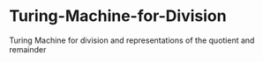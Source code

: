 # Turing-Machine-for-Division
Turing Machine for division and representations of the quotient and remainder
